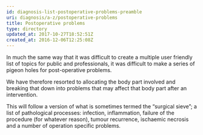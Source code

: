 ```yaml
---
id: diagnosis-list-postoperative-problems-preamble
uri: diagnosis/a-z/postoperative-problems
title: Postoperative problems
type: directory
updated_at: 2017-10-27T18:52:51Z
created_at: 2016-12-06T12:25:08Z
---
```


<p>In much the same way that it was difficult to create a multiple
    user friendly list of topics for public and professionals,
    it was difficult to make a series of pigeon holes for post-operative
    problems.</p>
<p>We have therefore resorted to allocating the body part involved
    and breaking that down into problems that may affect that
    body part after an intervention.</p>
<p>This will follow a version of what is sometimes termed the “surgical
    sieve”; a list of pathological processes: infection, inflammation,
    failure of the procedure (for whatever reason), tumour recurrence,
    ischaemic necrosis and a number of operation specific problems.</p>
